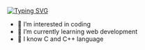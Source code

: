 [![Typing SVG](https://readme-typing-svg.demolab.com/?lines=Hello+there+!+👋🏻;I+am+Prerna+Kumari+Sharma)](https://git.io/typing-svg)
- 👀 I’m interested in coding
- 🌱 I’m currently learning web development
- 💞 I know C and C++ language
  

<!---
prerna12github/prerna12github is a ✨ special ✨ repository because its `README.md` (this file) appears on your GitHub profile.
You can click the Preview link to take a look at your changes.
--->
